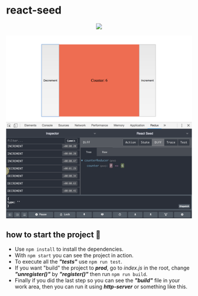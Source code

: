 # react-seed

<p align="center">
<img src="https://github.com/skantus/react-redux-seed/blob/master/src/assets/animated.fig" width="800"/>
</p>

<p align="center">
<img src="https://github.com/skantus/react-redux-seed/blob/master/src/assets/screnshot.png" width="800"/>
</p>

## how to start the project 🔨

- Use `npm install` to install the dependencies.
- With `npm start` you can see the project in action.
- To execute all the **_"tests"_** use `npm run test`.
- If you want "build" the project to **_prod_**, go to _index.js_ in the root, change **_"unregister()"_** by **_"register()"_** then run `npm run build`.
- Finally if you did the last step so you can see the **_"build"_** file in your work area, then you can run it using **_http-server_** or something like this.

